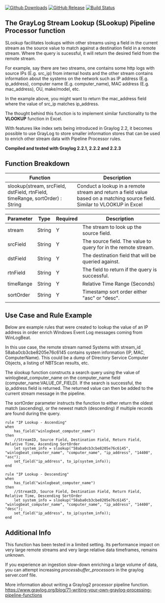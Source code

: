 [![Github Downloads](https://img.shields.io/github/downloads/billmurrin/graylog-plugin-slookup-function/total.svg)](https://github.com/billmurrin/graylog-plugin-slookup-function/releases)
[![GitHub Release](https://img.shields.io/github/release/billmurrin/graylog-plugin-slookup-function.svg)](https://github.com/billmurrin/graylog-plugin-slookup-function/releases)
[![Build Status](https://travis-ci.org/billmurrin/graylog-plugin-slookup-function.svg?branch=master)](https://travis-ci.org/billmurrin/graylog-plugin-slookup-function)

The GrayLog Stream Lookup (SLookup) Pipeline Processor function
---

SLookup facilitates lookups within other streams using a field in the current stream as the source value to match against a destination field in a remote stream. Where the query is sucessful, it will return the desired field from the remote stream.
       
For example, say there are two streams, one contains some http logs with source IPs (E.g. src_ip) from internal hosts and the other stream contains information about the systems on the network such as IP address (E.g. ip_address), computer name (E.g. computer_name), MAC address (E.g. mac_address), OU, make/model, etc. 
       
In the example above, you might want to return the mac_address field where the value of src_ip matches ip_address.

The thought behind this function is to implement similar functionality to the **VLOOKUP** function in Excel.

With features like index sets being introduced in Graylog 2.2, it becomes possible to use GrayLog to store smaller information stores that can be used to enrich other stream data with Pipeline Processor rules.

**Compiled and tested with Graylog 2.2.1, 2.2.2 and 2.2.3**

Function Breakdown
---

Function | Description
-------- | -----------
slookup(stream, srcField, dstField, rtnField, timeRange, sortOrder) : String | Conduct a lookup in a remote stream and return a field value based on a matching source field. Similar to VLOOKUP in Excel

Parameter | Type | Required | Description
--------- | ---- | -------- | -----------
stream  | String |  Y | The stream to look up the source field.
srcField | String | Y | The source field. The value to query for in the remote stream.
dstField | String | Y | The destination field that will be queried against.
rtnField | String |  Y | The field to return if the query is successful.
timeRange | String |  Y | Relative Time Range (Seconds)
sortOrder | String |  Y | Timestamp sort order either "asc" or "desc".

Use Case and Rule Example
---

Below are example rules that were created to lookup the value of an IP address in order enrich Windows Event Log messages coming from WinLogBeat.

In this use case, the remote stream named Systems with stream_id 58aba0cb3cbe8205e76c6145 contains system information (IP, MAC, ComputerName). This could be a dump of Directory Service Computer Objects, a listing of NBTScan results, etc. 

The slookup function constructs a search query using the value of winlogbeat_computer_name on the computer_name field (computer_name:VALUE_OF_FIELD). If the search is successful, the ip_address field is returned. The returned value can then be added to the current stream message in the pipeline.

The sortOrder parameter instructs the function to either return the oldest match (ascending), or the newest match (descending) if multiple records are found during the query.

```
rule "IP Lookup - Ascending"
when
    has_field("winlogbeat_computer_name")
then
    //StreamID, Source Field, Destination Field, Return Field, Relative Time, Ascending SortOrder
    let system_info = slookup("58aba0cb3cbe8205e76c6145", "winlogbeat_computer_name", "computer_name", "ip_address", "14400", "asc");
    set_field("ip_address", to_ip(system_info));
end
```

```
rule "IP Lookup - Descending"
when
    has_field("winlogbeat_computer_name")
then
    //StreamID, Source Field, Destination Field, Return Field, Relative Time, Descending SortOrder
    let system_info = slookup("58aba0cb3cbe8205e76c6145", "winlogbeat_computer_name", "computer_name", "ip_address", "14400", "desc");
    set_field("ip_address", to_ip(system_info));
end
```

Additional Info
---
This function has been tested in a limited setting. Its performance impact on very large remote streams and very large relative data timeframes, remains unknown.

If you experience an ingestion slow-down enriching a large volume of data, you can attempt increasing *processbuffer_processors* in the graylog server.conf file.

More information about writing a Graylog2 processor pipeline function.
https://www.graylog.org/blog/71-writing-your-own-graylog-processing-pipeline-functions
